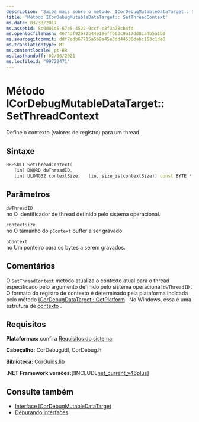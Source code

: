 ```yaml
---
description: 'Saiba mais sobre o método: ICorDebugMutableDataTarget:: SetThreadContext'
title: 'Método ICorDebugMutableDataTarget:: SetThreadContext'
ms.date: 03/30/2017
ms.assetid: 8c0d01d5-67e5-4522-9ccf-c8f3a78cb4fd
ms.openlocfilehash: 4674df92b72b44e19eff663c9a17dd8ca4b5a1b0
ms.sourcegitcommit: ddf7edb67715a5b9a45e3dd44536dabc153c1de0
ms.translationtype: MT
ms.contentlocale: pt-BR
ms.lasthandoff: 02/06/2021
ms.locfileid: "99722471"
---
```

# <a name="icordebugmutabledatatargetsetthreadcontext-method"></a>Método ICorDebugMutableDataTarget:: SetThreadContext

Define o contexto (valores de registro) para um thread.  
  
## <a name="syntax"></a>Sintaxe  
  
```cpp  
HRESULT SetThreadContext(  
   [in] DWORD dwThreadID,  
   [in] ULONG32 contextSize,   [in, size_is(contextSize)] const BYTE * pContext);  
```  
  
## <a name="parameters"></a>Parâmetros  

 `dwThreadID`  
 no O identificador de thread definido pelo sistema operacional.  
  
 `contextSize`  
 no O tamanho do `pContext` buffer a ser gravado.  
  
 `pContext`  
 no Um ponteiro para os bytes a serem gravados.  
  
## <a name="remarks"></a>Comentários  

 O `SetThreadContext` método atualiza o contexto atual para o thread especificado pelo argumento definido pelo sistema operacional `dwThreadID` . O formato do registro de contexto é determinado pela plataforma indicada pelo método [ICorDebugDataTarget:: GetPlatform](icordebugdatatarget-getplatform-method.md) . No Windows, essa é uma estrutura de [contexto](/windows/win32/api/winnt/ns-winnt-arm64_nt_context) .  
  
## <a name="requirements"></a>Requisitos  

 **Plataformas:** confira [Requisitos do sistema](../../get-started/system-requirements.md).  
  
 **Cabeçalho:** CorDebug.idl, CorDebug.h  
  
 **Biblioteca:** CorGuids.lib  
  
 **.NET Framework versões:**[!INCLUDE[net_current_v46plus](../../../../includes/net-current-v46plus-md.md)]  
  
## <a name="see-also"></a>Consulte também

- [Interface ICorDebugMutableDataTarget](icordebugmutabledatatarget-interface.md)
- [Depurando interfaces](debugging-interfaces.md)
